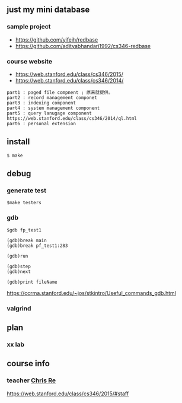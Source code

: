 ## just my mini database
### sample project
- https://github.com/yifeih/redbase
- https://github.com/adityabhandari1992/cs346-redbase

### course website
- https://web.stanford.edu/class/cs346/2015/
- https://web.stanford.edu/class/cs346/2014/

```
part1 : paged file compnent ; 原来就提供。
part2 : record management componet
part3 : indexing component
part4 : system management component
part5 : query lanugage component https://web.stanford.edu/class/cs346/2014/ql.html
part6 : personal extension
```

## install

```shell
$ make
```
## debug

### generate test 
```
$make testers
```
### gdb
```shell
$gdb fp_test1

(gdb)break main
(gdb)break pf_test1:283

(gdb)run

(gdb)step
(gdb)next

(gdb)print fileName

```
https://ccrma.stanford.edu/~jos/stkintro/Useful_commands_gdb.html

### valgrind

## plan
### xx lab

## course info
### teacher [Chris Re](http://cs.stanford.edu/~chrismre/)

https://web.stanford.edu/class/cs346/2015/#staff
